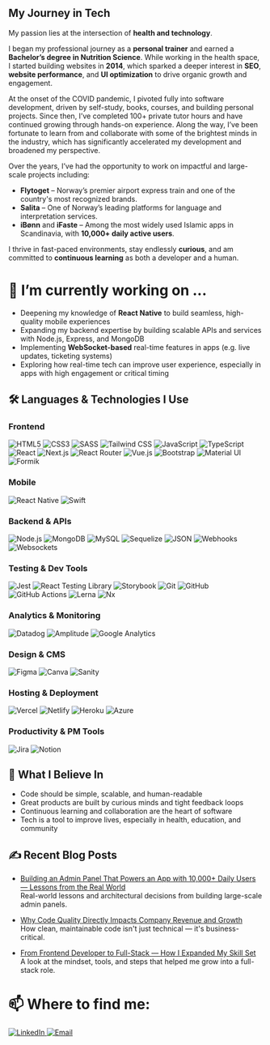 ## My Journey in Tech

My passion lies at the intersection of **health and technology**.

I began my professional journey as a **personal trainer** and earned a **Bachelor’s degree in Nutrition Science**. While working in the health space, I started building websites in **2014**, which sparked a deeper interest in **SEO**, **website performance**, and **UI optimization** to drive organic growth and engagement.

At the onset of the COVID pandemic, I pivoted fully into software development, driven by self-study, books, courses, and building personal projects. Since then, I’ve completed 100+ private tutor hours and have continued growing through hands-on experience. Along the way, I’ve been fortunate to learn from and collaborate with some of the brightest minds in the industry, which has significantly accelerated my development and broadened my perspective.

Over the years, I’ve had the opportunity to work on impactful and large-scale projects including:
- **Flytoget** – Norway’s premier airport express train and one of the country's most recognized brands.
- **Salita** – One of Norway’s leading platforms for language and interpretation services.
- **iBønn** and **iFaste** – Among the most widely used Islamic apps in Scandinavia, with **10,000+ daily active users**.

I thrive in fast-paced environments, stay endlessly **curious**, and am committed to **continuous learning** as both a developer and a human.

# 🔭 I’m currently working on ...

- Deepening my knowledge of **React Native** to build seamless, high-quality mobile experiences
- Expanding my backend expertise by building scalable APIs and services with Node.js, Express, and MongoDB
- Implementing **WebSocket-based** real-time features in apps (e.g. live updates, ticketing systems)
- Exploring how real-time tech can improve user experience, especially in apps with high engagement or critical timing

## 🛠️ Languages & Technologies I Use

### Frontend
![HTML5](https://img.shields.io/badge/HTML5-%23E34F26.svg?style=for-the-badge&logo=html5&logoColor=white)
![CSS3](https://img.shields.io/badge/CSS3-%231572B6.svg?style=for-the-badge&logo=css3&logoColor=white)
![SASS](https://img.shields.io/badge/SASS-hotpink.svg?style=for-the-badge&logo=SASS&logoColor=white)
![Tailwind CSS](https://img.shields.io/badge/Tailwind_CSS-38B2AC?style=for-the-badge&logo=tailwind-css&logoColor=white)
![JavaScript](https://img.shields.io/badge/JavaScript-%23323330.svg?style=for-the-badge&logo=javascript&logoColor=%23F7DF1E)
![TypeScript](https://img.shields.io/badge/TypeScript-%23007ACC.svg?style=for-the-badge&logo=typescript&logoColor=white)
![React](https://img.shields.io/badge/React-%2320232a.svg?style=for-the-badge&logo=react&logoColor=%2361DAFB)
![Next.js](https://img.shields.io/badge/Next.js-000000?style=for-the-badge&logo=nextdotjs&logoColor=white)
![React Router](https://img.shields.io/badge/React_Router-CA4245?style=for-the-badge&logo=react-router&logoColor=white)
![Vue.js](https://img.shields.io/badge/Vue.js-%2335495e.svg?style=for-the-badge&logo=vuedotjs&logoColor=%234FC08D)
![Bootstrap](https://img.shields.io/badge/Bootstrap-%23563D7C.svg?style=for-the-badge&logo=bootstrap&logoColor=white)
![Material UI](https://img.shields.io/badge/Material_UI-0081CB?style=for-the-badge&logo=mui&logoColor=white)
![Formik](https://img.shields.io/badge/Formik-EF4444?style=for-the-badge&logo=formik&logoColor=white)

### Mobile
![React Native](https://img.shields.io/badge/React_Native-20232A?style=for-the-badge&logo=react&logoColor=61DAFB)
![Swift](https://img.shields.io/badge/Swift-FA7343?style=for-the-badge&logo=swift&logoColor=white)

### Backend & APIs
![Node.js](https://img.shields.io/badge/Node.js-339933?style=for-the-badge&logo=nodedotjs&logoColor=white)
![MongoDB](https://img.shields.io/badge/MongoDB-4EA94B?style=for-the-badge&logo=mongodb&logoColor=white)
![MySQL](https://img.shields.io/badge/MySQL-4479A1?style=for-the-badge&logo=mysql&logoColor=white)
![Sequelize](https://img.shields.io/badge/Sequelize-52B0E7?style=for-the-badge&logo=sequelize&logoColor=white)
![JSON](https://img.shields.io/badge/JSON-000000?style=for-the-badge&logo=json&logoColor=white)
![Webhooks](https://img.shields.io/badge/Webhooks-61DAFB?style=for-the-badge&logo=amplitude&logoColor=61DAFB)
![Websockets](https://img.shields.io/badge/Websockets-61DAFB?style=for-the-badge&logo=amplitude&logoColor=61DAFB)


### Testing & Dev Tools
![Jest](https://img.shields.io/badge/Jest-C21325?style=for-the-badge&logo=jest&logoColor=white)
![React Testing Library](https://img.shields.io/badge/React_Testing_Library-E33332?style=for-the-badge&logo=testing-library&logoColor=white)
![Storybook](https://img.shields.io/badge/Storybook-FF4785?style=for-the-badge&logo=storybook&logoColor=white)
![Git](https://img.shields.io/badge/Git-F05032?style=for-the-badge&logo=git&logoColor=white)
![GitHub](https://img.shields.io/badge/GitHub-%23121011.svg?style=for-the-badge&logo=github&logoColor=white)
![GitHub Actions](https://img.shields.io/badge/GitHub_Actions-2088FF?style=for-the-badge&logo=github-actions&logoColor=white)
![Lerna](https://img.shields.io/badge/Lerna-3B3B3B?style=for-the-badge&logo=lerna&logoColor=white)
![Nx](https://img.shields.io/badge/Nx-3B3B3B?style=for-the-badge&logo=nx&logoColor=white)

### Analytics & Monitoring
![Datadog](https://img.shields.io/badge/Datadog-632CA6?style=for-the-badge&logo=datadog&logoColor=white)
![Amplitude](https://img.shields.io/badge/Amplitude-2D2D2D?style=for-the-badge&logo=amplitude&logoColor=00B2FF)
![Google Analytics](https://img.shields.io/badge/Google%20Analytics-2D2D2D?style=for-the-badge&logo=amplitude&logoColor=00B2FF)

### Design & CMS
![Figma](https://img.shields.io/badge/Figma-%23F24E1E.svg?style=for-the-badge&logo=figma&logoColor=white)
![Canva](https://img.shields.io/badge/Canva-%2300C4CC.svg?style=for-the-badge&logo=Canva&logoColor=white)
![Sanity](https://img.shields.io/badge/Sanity.io-F03E2F?style=for-the-badge&logo=sanity&logoColor=white)

### Hosting & Deployment
![Vercel](https://img.shields.io/badge/Vercel-000000?style=for-the-badge&logo=vercel&logoColor=white)
![Netlify](https://img.shields.io/badge/Netlify-%23000000.svg?style=for-the-badge&logo=netlify&logoColor=#00C7B7)
![Heroku](https://img.shields.io/badge/Heroku-%23430098.svg?style=for-the-badge&logo=heroku&logoColor=white)
![Azure](https://img.shields.io/badge/Azure-0078D4?style=for-the-badge&logo=azure-devops&logoColor=white)

### Productivity & PM Tools
![Jira](https://img.shields.io/badge/Jira-0052CC?style=for-the-badge&logo=jira&logoColor=white)
![Notion](https://img.shields.io/badge/Notion-000000?style=for-the-badge&logo=notion&logoColor=white)

## 🧠 What I Believe In

- Code should be simple, scalable, and human-readable  
- Great products are built by curious minds and tight feedback loops  
- Continuous learning and collaboration are the heart of software  
- Tech is a tool to improve lives, especially in health, education, and community

## ✍️ Recent Blog Posts

- <a href="https://medium.com/@devrmichael/building-an-admin-panel-that-powers-an-app-with-10-000-daily-users-lessons-from-real-world-68e3d6b2de95" target="_blank"> Building an Admin Panel That Powers an App with 10,000+ Daily Users — Lessons from the Real World</a>  
  Real-world lessons and architectural decisions from building large-scale admin panels.

- <a href="https://medium.com/@devrmichael/why-code-quality-directly-impacts-company-revenue-and-growth-dbc310dd9903" target="_blank"> Why Code Quality Directly Impacts Company Revenue and Growth</a>  
  How clean, maintainable code isn't just technical — it's business-critical.

- <a href="https://medium.com/@devrmichael/from-frontend-developer-to-full-stack-how-i-expanded-my-skill-set-f785cef6f469" target="_blank"> From Frontend Developer to Full-Stack — How I Expanded My Skill Set</a>  
  A look at the mindset, tools, and steps that helped me grow into a full-stack role.

# 📫 Where to find me:

<a href="https://www.linkedin.com/in/michaelsiddiqi/" target="_blank">
  <img src="https://img.shields.io/badge/LinkedIn-%230077B5.svg?style=for-the-badge&logo=linkedin&logoColor=white" alt="LinkedIn" />
</a>
<a href="mailto:siddiqimichael@gmail.com" target="_blank">
  <img src="https://img.shields.io/badge/Email-D14836?style=for-the-badge&logo=gmail&logoColor=white" alt="Email" />
</a>

